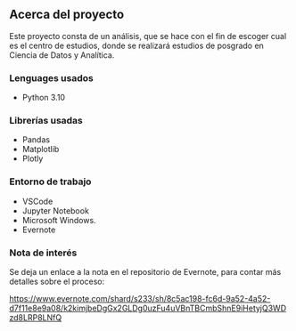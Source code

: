 ## **Acerca del proyecto**

Este proyecto consta de un análisis, que se hace con el fin de escoger cual es el centro de estudios, donde se realizará estudios de posgrado en Ciencia de Datos y Analítica.

### **Lenguages usados**

- Python 3.10

### **Librerías usadas** 

- Pandas
- Matplotlib
- Plotly

### **Entorno de trabajo** 

- VSCode
- Jupyter Notebook
- Microsoft Windows.
- Evernote

### **Nota de interés** 

Se deja un enlace a la nota en el repositorio de Evernote, para contar más detalles sobre el proceso:

https://www.evernote.com/shard/s233/sh/8c5ac198-fc6d-9a52-4a52-d7f11e8e9a08/k2kimjbeDgGx2GLDg0uzFu4uVBnTBCmbShnE9iHetyjQ3WDzd8LRP8LNfQ